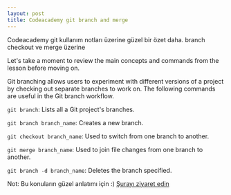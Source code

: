 ```yaml
---
layout: post
title: Codeacademy git branch and merge
---
```


Codeacademy git kullanım notları üzerine güzel bir özet daha. branch checkout ve merge üzerine  

Let's take a moment to review the main concepts and commands from the lesson before moving on.

Git branching allows users to experiment with different versions of a project by checking out separate branches to work on.
The following commands are useful in the Git branch workflow.

`git branch`: Lists all a Git project's branches.

`git branch branch_name`: Creates a new branch.

`git checkout branch_name`: Used to switch from one branch to another.

`git merge branch_name`: Used to join file changes from one branch to another.

`git branch -d branch_name`: Deletes the branch specified.

Not: Bu konuların güzel anlatımı için :) [Şurayı ziyaret edin](https://www.codecademy.com)
